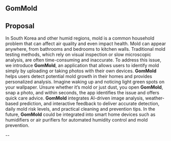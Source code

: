 ## GomMold

## Proposal

In South Korea and other humid regions, mold is a common household problem that can affect air quality and even impact health. Mold can appear anywhere, from bathrooms and bedrooms to kitchen walls. Traditional mold testing methods, which rely on visual inspection or slow microscopic analysis, are often time-consuming and inaccurate.
To address this issue, we introduce **GomMold**, an application that allows users to identify mold simply by uploading or taking photos with their own devices. **GomMold** helps users detect potential mold growth in their homes and provides personalized analysis.
Imagine waking up and noticing light green spots on your wallpaper. Unsure whether it’s mold or just dust, you open **GomMold**, snap a photo, and within seconds, the app identifies the issue and offers quick care advice.
**GomMold** integrates AI-driven image analysis, weather-based prediction, and interactive feedback to deliver accurate detection, daily mold risk levels, and practical cleaning and prevention tips. In the future, **GomMold** could be integrated into smart home devices such as humidifiers or air purifiers for automated humidity control and mold prevention.


--

<!--

**Here are some ideas to get you started:**

🙋‍♀️ A short introduction - what is your organization all about?
🌈 Contribution guidelines - how can the community get involved?
👩‍💻 Useful resources - where can the community find your docs? Is there anything else the community should know?
🍿 Fun facts - what does your team eat for breakfast?
🧙 Remember, you can do mighty things with the power of [Markdown](https://docs.github.com/github/writing-on-github/getting-started-with-writing-and-formatting-on-github/basic-writing-and-formatting-syntax)
-->
